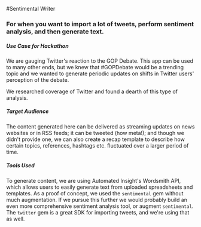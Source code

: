 #Sentimental Writer

### For when you want to import a lot of tweets, perform sentiment analysis, and then generate text.

##### Use Case for Hackathon

We are gauging Twitter's reaction to the GOP Debate. This app can be used to many other ends, but we knew that #GOPDebate would be a trending topic and we wanted to generate periodic updates on shifts in Twitter users' perception of the debate.

We researched coverage of Twitter and found a dearth of this type of analysis.

##### Target Audience

The content generated here can be delivered as streaming updates on news websites or in RSS feeds; it can be tweeted (how meta!); and though we didn't provide one, we can also create a recap template to describe how certain topics, references, hashtags etc. fluctuated over a larger period of time.

##### Tools Used

To generate content, we are using Automated Insight's Wordsmith API, which allows users to easily generate text from uploaded spreadsheets and templates. As a proof of concept, we used the `sentimental` gem without much augmentation. If we pursue this further we would probably build an even more comprehensive sentiment analysis tool, or augment `sentimental`. The `twitter` gem is a great SDK for importing tweets, and we're using that as well.

